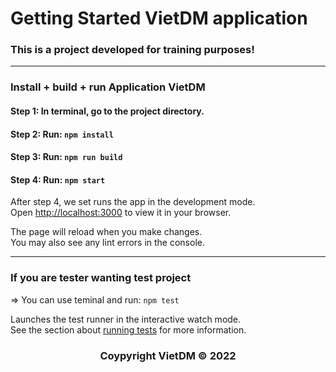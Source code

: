 # Getting Started VietDM application

### This is a project developed for training purposes!

<hr>

### Install + build + run Application VietDM

#### Step 1: In terminal, go to the project directory.

#### Step 2: Run: `npm install`

#### Step 3: Run: `npm run build`

#### Step 4: Run: `npm start`

After step 4, we set runs the app in the development mode.\
Open [http://localhost:3000](http://localhost:3000) to view it in your browser.

The page will reload when you make changes.\
You may also see any lint errors in the console.

<hr>

### If you are tester wanting test project

=> You can use teminal and run: `npm test`

Launches the test runner in the interactive watch mode.\
See the section about [running tests](https://facebook.github.io/create-react-app/docs/running-tests) for more information.

<h3 align="center">Coypyright VietDM &copy; 2022</h3>
